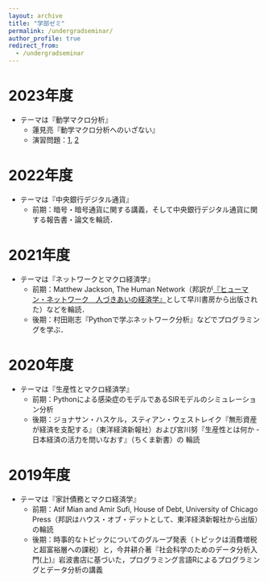 ```yaml
---
layout: archive
title: "学部ゼミ"
permalink: /undergradseminar/
author_profile: true
redirect_from:
  - /undergradseminar
---
```


2023年度
======
* テーマは『動学マクロ分析』
    * 蓮見亮『動学マクロ分析へのいざない』
    * 演習問題：[1](https://ywaki-econ.github.io/files/seminar/ProblemSet1.pdf), [2](https://ywaki-econ.github.io/files/seminar/ProblemSet2.pdf)


2022年度
======
* テーマは『中央銀行デジタル通貨』
    * 前期：暗号・暗号通貨に関する講義，そして中央銀行デジタル通貨に関する報告書・論文を輪読．

2021年度
======
* テーマは『ネットワークとマクロ経済学』
    * 前期：Matthew Jackson, The Human Network（邦訳が[『ヒューマン・ネットワーク　人づきあいの経済学』](https://www.amazon.co.jp/dp/B08NDTRNTR/)として早川書房から出版された）などを輪読．
    * 後期：村田剛志『Pythonで学ぶネットワーク分析』などでプログラミングを学ぶ．

2020年度
======
* テーマは『生産性とマクロ経済学』
    * 前期：Pythonによる感染症のモデルであるSIRモデルのシミュレーション分析
    * 後期：ジョナサン・ハスケル，スティアン・ウェストレイク『無形資産が経済を支配する』（東洋経済新報社）および宮川努『生産性とは何か - 日本経済の活力を問いなおす』（ちくま新書）の
    輪読 
    
2019年度
======
* テーマは『家計債務とマクロ経済学』
    * 前期：Atif Mian and Amir Sufi, House of Debt, University of Chicago Press（邦訳はハウス・オブ・デットとして、東洋経済新報社から出版）の輪読
    * 後期：時事的なトピックについてのグループ発表（トピックは消費増税と超富裕層への課税）と，今井耕介著『社会科学のためのデータ分析入門(上)』岩波書店に基づいた，プログラミング言語Rによるプログラミングとデータ分析の講義
